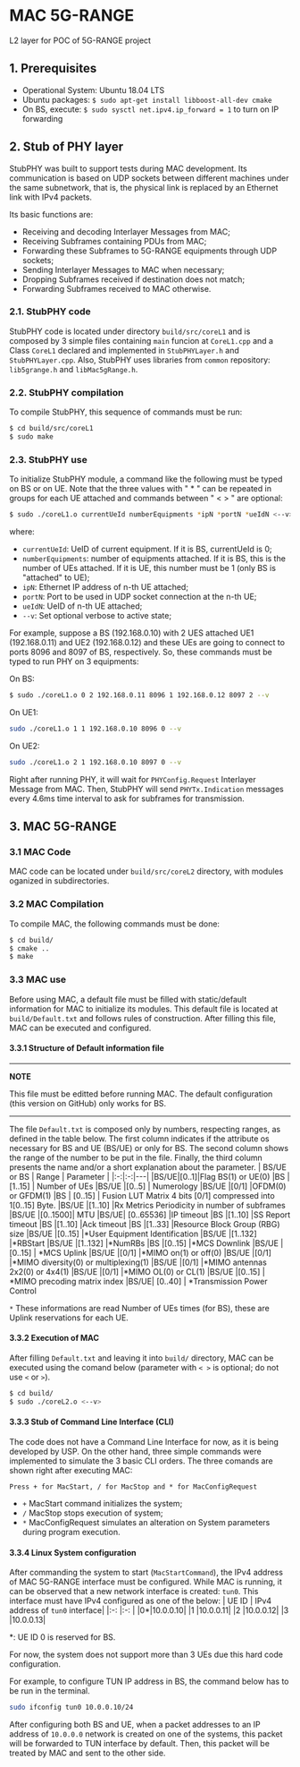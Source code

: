 # MAC 5G-RANGE

L2 layer for POC of 5G-RANGE project

## 1. Prerequisites
 - Operational System: Ubuntu 18.04 LTS
 - Ubuntu packages: `$ sudo apt-get install libboost-all-dev cmake`
 - On BS, execute: `$ sudo sysctl net.ipv4.ip_forward = 1` to turn on IP forwarding

## 2. Stub of PHY layer
StubPHY was built to support tests during MAC development. Its communication is based on UDP sockets between different machines under the same subnetwork, that is, the physical link is replaced by an Ethernet link with IPv4 packets.

Its basic functions are:
- Receiving and decoding Interlayer Messages from MAC;
- Receiving Subframes containing PDUs from MAC;
- Forwarding these Subframes to 5G-RANGE equipments through UDP sockets;
- Sending Interlayer Messages to MAC when necessary;
- Dropping Subframes received if destination does not match;
- Forwarding Subframes received to MAC otherwise.

### 2.1. StubPHY code
StubPHY code is located under directory `build/src/coreL1` and is composed by 3 simple files containing `main` funcion at `CoreL1.cpp` and a Class `CoreL1` declared and implemented in `StubPHYLayer.h` and `StubPHYLayer.cpp`. Also, StubPHY uses libraries from `common` repository: `lib5grange.h` and `libMac5gRange.h`.

### 2.2. StubPHY compilation
To compile StubPHY, this sequence of commands must be run:
```bash
$ cd build/src/coreL1
$ sudo make
```

### 2.3. StubPHY use
To initialize StubPHY module, a command like the following must be typed on BS or on UE. Note that the three values with " * " can be repeated in groups for each UE attached and commands between " < > " are optional:
```bash
$ sudo ./coreL1.o currentUeId numberEquipments *ipN *portN *ueIdN <--v>
```
where:
* `currentUeId`: UeID of current equipment. If it is BS, currentUeId is 0;
* `numberEquipments`: number of equipments attached. If it is BS, this is the number of UEs attached. If it is UE, this number must be 1 (only BS is "attached" to UE);
* `ipN`: Ethernet IP address of n-th UE attached;
* `portN`: Port to be used in UDP socket connection at the n-th UE;
* `ueIdN`: UeID of n-th UE attached;
* `--v`: Set optional verbose to active state;

For example, suppose a BS (192.168.0.10) with 2 UES attached UE1 (192.168.0.11) and UE2 (192.168.0.12) and these UEs are going to connect to ports 8096 and 8097 of BS, respectively. So, these commands must be typed to run PHY on 3 equipments:

On BS:
```bash
$ sudo ./coreL1.o 0 2 192.168.0.11 8096 1 192.168.0.12 8097 2 --v
```

On UE1:

```bash
sudo ./coreL1.o 1 1 192.168.0.10 8096 0 --v
```

On UE2:

```bash
sudo ./coreL1.o 2 1 192.168.0.10 8097 0 --v
```

Right after running PHY, it will wait for `PHYConfig.Request` Interlayer Message from MAC. Then, StubPHY will send `PHYTx.Indication` messages every 4.6ms time interval to ask for subframes for transmission.

## 3. MAC 5G-RANGE
### 3.1 MAC Code
MAC code can be located under `build/src/coreL2` directory, with modules oganized in subdirectories.

### 3.2 MAC Compilation
To compile MAC, the following commands must be done:
```sh
$ cd build/
$ cmake ..
$ make
```

### 3.3 MAC use
Before using MAC, a default file must be filled with static/default information for MAC to initialize its modules. This default file is located at `build/Default.txt` and follows rules of construction. After filling this file, MAC can be executed and configured.

#### 3.3.1 Structure of Default information file
---
**NOTE**

This file must be editted before running MAC. The default configuration (this version on GitHub) only works for BS.

---
The file `Default.txt` is composed only by numbers, respecting ranges, as defined in the table below. The first column indicates if the attribute os necessary for BS and UE (BS/UE) or only for BS. The second column shows the range of the number to be put in the file. Finally, the third column presents the name and/or a short explanation about the parameter.
| BS/UE or BS  | Range | Parameter  |
|:-:|:-:|---|
|BS/UE|[0..1]|Flag BS(1) or UE(0)
|BS		|[1..15]	|	Number of UEs 
|BS/UE 	|[0..5]	|	Numerology
|BS/UE 	|[0/1]		|OFDM(0) or GFDM(1)
|BS     |  [0..15] |    Fusion LUT Matrix 4 bits [0/1] compressed into 1[0..15] Byte.
|BS/UE	|[1..10]	    |Rx Metrics Periodicity in number of subframes
|BS/UE	|[0..1500]|	MTU
|BS/UE|	[0..65536]	|IP timeout
|BS		|[1..10]	    |SS Report timeout
|BS		|[1..10]	    |Ack timeout
|BS		|[1..33]	    |Resource Block Group (RBG) size
|BS/UE	|[0..15]		|*User Equipment Identification
|BS/UE	|[1..132]	|*RBStart
|BS/UE	|[1..132]	|*NumRBs
|BS		|[0..15]		|*MCS Downlink
|BS/UE	|[0..15]	|	*MCS Uplink
|BS/UE	|[0/1]		|*MIMO on(1) or off(0)
|BS/UE	|[0/1]		|*MIMO diversity(0) or multiplexing(1)
|BS/UE	|[0/1]		|*MIMO antennas 2x2(0) or 4x4(1)
|BS/UE	|[0/1]		|*MIMO OL(0) or CL(1)
|BS/UE	|[0..15]	|	*MIMO precoding matrix index
|BS/UE| 	[0..40]	 |   *Transmission Power Control
 
`*` These informations are read Number of UEs times (for BS), these are Uplink reservations for each UE. 

#### 3.3.2 Execution of MAC
After filling `Default.txt` and leaving it into `build/` directory, MAC can be executed using the comand below (parameter with `< >` is optional; do not use `<` or `>`).
```sh
$ cd build/
$ sudo ./coreL2.o <--v>
```

#### 3.3.3 Stub of Command Line Interface (CLI)
The code does not have a Command Line Interface for now, as it is being developed by USP. On the other hand, three simple commands were implemented to simulate the 3 basic CLI orders. The three comands are shown right after executing MAC:
```
Press + for MacStart, / for MacStop and * for MacConfigRequest
```
- `+` MacStart command initializes the system;
- `/` MacStop stops execution of system;
- `*` MacConfigRequest simulates an alteration on System parameters during program execution.


#### 3.3.4 Linux System configuration
After commanding the system to start (`MacStartCommand`), the IPv4 address of MAC 5G-RANGE interface must be configured. While MAC is running, it can be observed that a new network interface is created: `tun0`. This interface must have IPv4 configured as one of the below:
| UE ID | IPv4 address of `tun0` interface|
|:-:    |:-:          |
|0*|10.0.0.10|
|1 |10.0.0.11|
|2 |10.0.0.12|
|3 |10.0.0.13|

*: UE ID 0 is reserved for BS.

For now, the system does not support more than 3 UEs due this hard code configuration.

For example, to configure TUN IP address in BS, the command below has to be run in the terminal.
```sh
sudo ifconfig tun0 10.0.0.10/24
```

After configuring both BS and UE, when a packet addresses to an IP address of `10.0.0.0` network is created on one of the systems, this packet will be forwarded to TUN interface by default. Then, this packet will be treated by MAC and sent to the other side.


